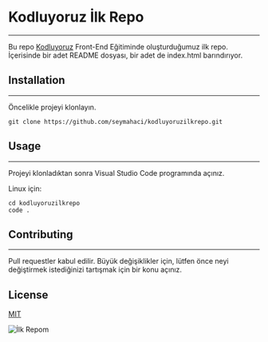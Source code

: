 # Kodluyoruz İlk Repo

***

Bu repo [Kodluyoruz](https://www.kodluyoruz.org) Front-End Eğitiminde oluşturduğumuz ilk repo. İçerisinde bir adet README dosyası, bir adet de index.html barındırıyor.



## Installation

***

Öncelikle projeyi klonlayın.

```
git clone https://github.com/seymahaci/kodluyoruzilkrepo.git
```



## Usage

***

Projeyi klonladıktan sonra Visual Studio Code programında açınız.

Linux için:

```
cd kodluyoruzilkrepo
code .
```




## Contributing

***

Pull requestler kabul edilir. Büyük değişiklikler için, lütfen önce neyi değiştirmek istediğinizi tartışmak için bir konu açınız. 


## License

[MIT](https://choosealicense.com/licenses/mit/)

![İlk Repom](https://resimyukle.io/r/1lquiA7DZZ)



